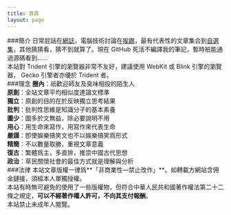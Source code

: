 ```yaml
---
title: 首頁
layout: page
---
```

###簡介
日常屁話在[網誌](/categories#網誌)，電腦技術討論在[挨踢](/categories#挨踢)，最有代表性的文章集合到[自選集](/categories#自選集)，其他猜猜看，猜不到就算了。現在 GitHub 死活不編譯我的筆記，暫時衹能通過源碼看到……  
本站對 Trident 引擎的瀏覽器非常不友好，建議使用 WebKit 或 Blink 引擎的瀏覽器， Gecko 引擎者亦優於 Trident 者。  
###理念
**圈內**：祇歡迎師友及臭味相投的陌生人  
**原創**：全站文章平均相似度達論文標準  
**獨立**：原創的目的在於反映獨立思考結果  
**批判**：批判性思維是知識分子的基本素養  
**圖少**：圖多於文無益，除必要說明不用  
**用心**：用生命來寫作，用寫作來代表生命  
**嚴謹**：卽使娛樂搞笑文也不以娛樂搞笑爲形式  
**精簡**：不以數量取勝，重視文章意義  
**復古**：繁體爲主，多直排，推崇中國古代思想  
**政治**：草民關懷社會的最佳方式就是理解與分析  
###法律
本站文章版權一律爲**「非商業性—禁止改作」**。如轉載方網站含佣金鏈接，須經本人單獨授權。  
本站有時無可避免的使用了一些版權物，但符合中華人民共和國著作權法第二十二條之規定，**可以不經著作權人許可，不向其支付報酬**。  
本站禁止未成年人閱覽。